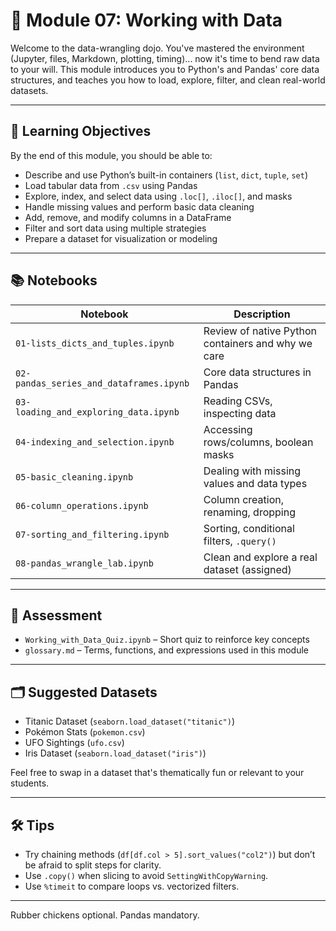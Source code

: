 # 🧩 Module 07: Working with Data

Welcome to the data-wrangling dojo. You've mastered the environment (Jupyter, files, Markdown, plotting, timing)... now it's time to bend raw data to your will. This module introduces you to Python's and Pandas' core data structures, and teaches you how to load, explore, filter, and clean real-world datasets.

---

## 🎯 Learning Objectives

By the end of this module, you should be able to:

- Describe and use Python’s built-in containers (`list`, `dict`, `tuple`, `set`)
- Load tabular data from `.csv` using Pandas
- Explore, index, and select data using `.loc[]`, `.iloc[]`, and masks
- Handle missing values and perform basic data cleaning
- Add, remove, and modify columns in a DataFrame
- Filter and sort data using multiple strategies
- Prepare a dataset for visualization or modeling

---

## 📚 Notebooks

| Notebook                                | Description                                        |
| --------------------------------------- | -------------------------------------------------- |
| `01-lists_dicts_and_tuples.ipynb`       | Review of native Python containers and why we care |
| `02-pandas_series_and_dataframes.ipynb` | Core data structures in Pandas                     |
| `03-loading_and_exploring_data.ipynb`   | Reading CSVs, inspecting data                      |
| `04-indexing_and_selection.ipynb`       | Accessing rows/columns, boolean masks              |
| `05-basic_cleaning.ipynb`               | Dealing with missing values and data types         |
| `06-column_operations.ipynb`            | Column creation, renaming, dropping                |
| `07-sorting_and_filtering.ipynb`        | Sorting, conditional filters, `.query()`           |
| `08-pandas_wrangle_lab.ipynb`           | Clean and explore a real dataset (assigned)        |

---

## 🧠 Assessment

- `Working_with_Data_Quiz.ipynb` – Short quiz to reinforce key concepts
- `glossary.md` – Terms, functions, and expressions used in this module

---

## 🗂️ Suggested Datasets

- Titanic Dataset (`seaborn.load_dataset("titanic")`)
- Pokémon Stats (`pokemon.csv`)
- UFO Sightings (`ufo.csv`)
- Iris Dataset (`seaborn.load_dataset("iris")`)

Feel free to swap in a dataset that's thematically fun or relevant to your students.

---

## 🛠️ Tips

- Try chaining methods (`df[df.col > 5].sort_values("col2")`) but don’t be afraid to split steps for clarity.
- Use `.copy()` when slicing to avoid `SettingWithCopyWarning`.
- Use `%timeit` to compare loops vs. vectorized filters.

---

Rubber chickens optional. Pandas mandatory.
